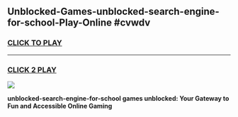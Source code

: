 
## Unblocked-Games-unblocked-search-engine-for-school-Play-Online #cvwdv
<h3>
<a href="https://news.freeplayer.one?title=unblocked-search-engine-for-school&ref=3">CLICK TO PLAY</a></h3>
<hr>

<h3>
<a href="https://news.freeplayer.one?title=unblocked-search-engine-for-school&ref=3">CLICK 2 PLAY</a>
  
</h3>

<a href="https://news.freeplayer.one?title=unblocked-search-engine-for-school&ref=3"><img src="https://clearcache.store/games.png"></a>


**unblocked-search-engine-for-school games unblocked: Your Gateway to Fun and Accessible Online Gaming**
